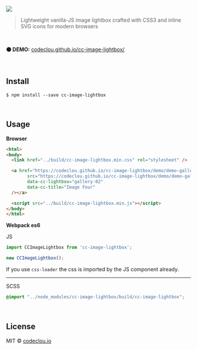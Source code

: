 [![](https://codeclou.github.io/cc-image-lightbox/img/cc-image-lightbox-logo.svg)](https://github.com/codeclou/cc-image-lightbox)

> Lightweight vanilla-JS image lightbox crafted with CSS3 and inline SVG icons for modern browsers

<p>&nbsp;</p>

**:black_circle: DEMO:** [codeclou.github.io/cc-image-lightbox/](https://codeclou.github.io/cc-image-lightbox/)

<p>&nbsp;</p>

## Install

```
$ npm install --save cc-image-lightbox
```

<p>&nbsp;</p>

## Usage

**Browser**

```html
<html>
<body>
  <link href="../build/cc-image-lightbox.min.css" rel="stylesheet" />

  <a href="https://codeclou.github.io/cc-image-lightbox/demo/demo-gallery-02/images/DSC05104.JPG" target="_blank"><img
        src="https://codeclou.github.io/cc-image-lightbox/demo/demo-gallery-02/thumbs/DSC05104.JPG"
        data-cc-lightbox="gallery-02"
        data-cc-title="Image Four"
  /></a>

  <script src="../build/cc-image-lightbox.min.js"></script>
</body>
</html>
```

**Webpack es6**

JS
```js
import CCImageLightbox from 'cc-image-lightbox';

new CCImageLightbox();
```

If you use `css-loader` the css is imported by the JS component already.

----

SCSS
```scss
@import "../node_modules/cc-image-lightbox/build/cc-image-lightbox";
```

<p>&nbsp;</p>

## License

MIT © [codeclou.io](./LICENSE.md)
